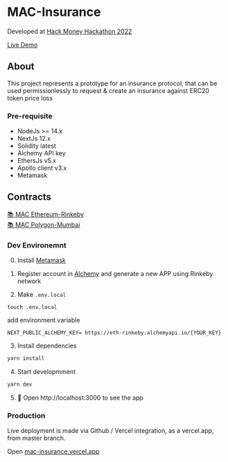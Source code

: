 # MAC-Insurance

Developed at [Hack Money Hackathon 2022](https://showcase.ethglobal.com/hackmoney2022/mac-insurance-r1g12)

[Live Demo](https://mac-insurance.vercel.app/)

## About
This project represents a prototype for an insurance protocol, that can be used permissionlessly to request &amp; create an insurance against ERC20 token price loss


### Pre-requisite

- NodeJs >= 14.x
- NextJs 12.x
- Solidity latest
- Alchemy API key
- EthersJs v5.x
- Apollo client v3.x
- Metamask


## Contracts

[📚 MAC Ethereum-Rinkeby](https://rinkeby.etherscan.io/address/0xaEE4E8F123632bf55C92760802e49Bfd993aA904)  
[📚 MAC Polygon-Mumbai](TBA)

### Dev Environemnt

0. Install [Metamask](https://metamask.io)

1. Register account in [Alchemy](https://auth.alchemyapi.io/) and generate a new APP using Rinkeby network

2. Make `.env.local`

```shell
touch .env.local
```

add environment variable

```text
NEXT_PUBLIC_ALCHEMY_KEY= https://eth-rinkeby.alchemyapi.io/{YOUR_KEY}
```

3. Install dependencies

```bash
yarn install
```

4. Start developmment

```bash
yarn dev
```

5. 📱 Open http://localhost:3000 to see the app

### Production

Live deployment is made via Github / Vercel integration, as a vercel.app, from master branch.

Open [mac-insurance.vercel.app](https://mac-insurance.vercel.app)
